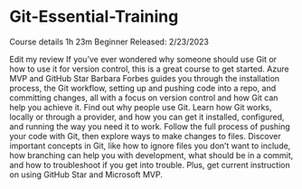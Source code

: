# Git-Essential-Training

Course details
1h 23m
Beginner
Released: 2/23/2023

Edit my review
If you’ve ever wondered why someone should use Git or how to use it for version control, this is a great course to get started. Azure MVP and GitHub Star Barbara Forbes guides you through the installation process, the Git workflow, setting up and pushing code into a repo, and committing changes, all with a focus on version control and how Git can help you achieve it. Find out why people use Git. Learn how Git works, locally or through a provider, and how you can get it installed, configured, and running the way you need it to work. Follow the full process of pushing your code with Git, then explore ways to make changes to files. Discover important concepts in Git, like how to ignore files you don’t want to include, how branching can help you with development, what should be in a commit, and how to troubleshoot if you get into trouble. Plus, get current instruction on using GitHub Star and Microsoft MVP.